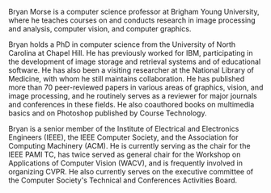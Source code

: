 Bryan Morse is a computer science professor at Brigham Young University, where he teaches courses on and conducts research in image processing and analysis, computer vision, and computer graphics. 

Bryan holds a PhD in computer science from the University of North Carolina at Chapel Hill. He has previously worked for IBM, participating in the development of image storage and retrieval systems and of educational software. He has also been a visiting researcher at the National Library of Medicine, with whom he still maintains collaboration. He has published more than 70 peer-reviewed papers in various areas of graphics, vision, and image processing, and he routinely serves as a reviewer for major journals and conferences in these fields. He also coauthored books on multimedia basics and on Photoshop published by Course Technology.

Bryan is a senior member of the Institute of Electrical and Electronics Engineers (IEEE), the IEEE Computer Society, and the Association for Computing Machinery (ACM). He is currently serving as the chair for the IEEE PAMI TC, has twice served as general chair for the Workshop on Applications of Computer Vision (WACV), and is frequently involved in organizing CVPR. He also currently serves on the executive committee of the Computer Society's Technical and Conferences Activities Board.
